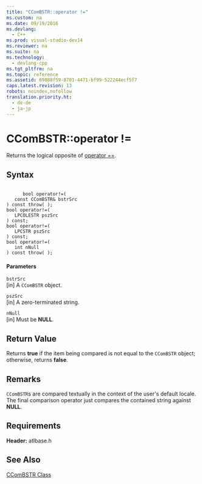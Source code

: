 ```yaml
---
title: "CComBSTR::operator !="
ms.custom: na
ms.date: 09/19/2016
ms.devlang: 
  - C++
ms.prod: visual-studio-dev14
ms.reviewer: na
ms.suite: na
ms.technology: 
  - devlang-cpp
ms.tgt_pltfrm: na
ms.topic: reference
ms.assetid: 69888f59-8701-4471-bf99-522244ecf5f7
caps.latest.revision: 13
robots: noindex,nofollow
translation.priority.ht: 
  - de-de
  - ja-jp
---
```

# CComBSTR::operator !=
Returns the logical opposite of [operator ==](../vs140/CComBSTR--operator-==.md).  
  
## Syntax  
  
```  
  
      bool operator!=(  
   const CComBSTR& bstrSrc   
) const throw( );  
bool operator!=(  
   LPCOLESTR pszSrc   
) const;  
bool operator!=(  
   LPCSTR pszSrc   
) const;  
bool operator!=(  
   int nNull   
) const throw( );  
```  
  
#### Parameters  
 `bstrSrc`  
 [in] A `CComBSTR` object.  
  
 `pszSrc`  
 [in] A zero-terminated string.  
  
 `nNull`  
 [in] Must be **NULL**.  
  
## Return Value  
 Returns **true** if the item being compared is not equal to the `CComBSTR` object; otherwise, returns **false**.  
  
## Remarks  
 `CComBSTR`s are compared textually in the context of the user's default locale. The final comparison operator just compares the contained string against **NULL**.  
  
## Requirements  
 **Header:** atlbase.h  
  
## See Also  
 [CComBSTR Class](../vs140/CComBSTR-Class.md)